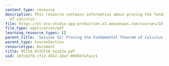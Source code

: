 ```yaml
---
content_type: resource
description: This resource contains information about proving the fundamental theorem
  of calculus.
file: https://ol-ocw-studio-app-production.s3.amazonaws.com/courses/18-01sc-single-variable-calculus-fall-2010/187c62fbcf12465228af0685b7afacc1_MIT18_01SCF10_Ses52a.pdf
file_type: application/pdf
learning_resource_types: []
parent_title: 'Session 52: Proving the Fundamental Theorem of Calculus'
parent_type: CourseSection
resourcetype: Document
title: MIT18_01SCF10_Ses52a.pdf
uid: 187c62fb-cf12-4652-28af-0685b7afacc1
---
```


